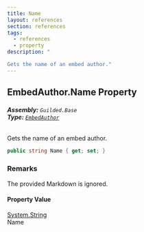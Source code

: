```yaml
---
title: Name
layout: references
section: references
tags:
  - references
  - property
description: "

Gets the name of an embed author."
---
```


## EmbedAuthor.Name Property
###### **Assembly:** `Guilded.Base`<br/>**Type:** [`EmbedAuthor`](EmbedAuthor 'Guilded.Base.Embeds.EmbedAuthor')

Gets the name of an embed author.

```csharp
public string Name { get; set; }
```

### Remarks
  
The provided Markdown is ignored.

#### Property Value
[System.String](https://docs.microsoft.com/en-us/dotnet/api/System.String 'System.String')  
Name